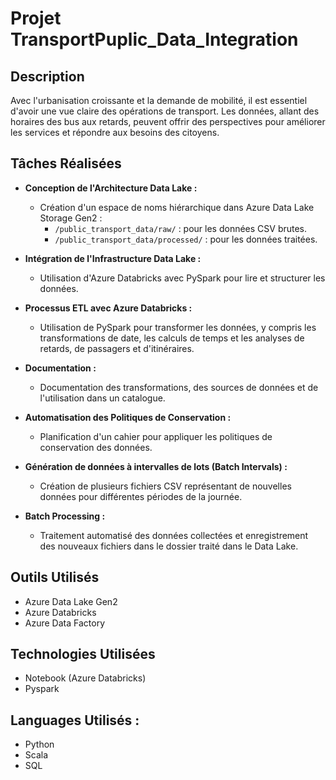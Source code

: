 # Projet TransportPuplic_Data_Integration

## Description
Avec l'urbanisation croissante et la demande de mobilité, il est essentiel d'avoir une vue claire des opérations de transport. Les données, allant des horaires des bus aux retards, peuvent offrir des perspectives pour améliorer les services et répondre aux besoins des citoyens.

## Tâches Réalisées
- **Conception de l'Architecture Data Lake :**
  - Création d'un espace de noms hiérarchique dans Azure Data Lake Storage Gen2 :
    - `/public_transport_data/raw/` : pour les données CSV brutes.
    - `/public_transport_data/processed/` : pour les données traitées.

- **Intégration de l'Infrastructure Data Lake :**
  - Utilisation d'Azure Databricks avec PySpark pour lire et structurer les données.

- **Processus ETL avec Azure Databricks :**
  - Utilisation de PySpark pour transformer les données, y compris les transformations de date, les calculs de temps et les analyses de retards, de passagers et d'itinéraires.

- **Documentation :**
  - Documentation des transformations, des sources de données et de l'utilisation dans un catalogue.

- **Automatisation des Politiques de Conservation :**
  - Planification d'un cahier pour appliquer les politiques de conservation des données.

- **Génération de données à intervalles de lots (Batch Intervals) :**
  - Création de plusieurs fichiers CSV représentant de nouvelles données pour différentes périodes de la journée.

- **Batch Processing :**
  - Traitement automatisé des données collectées et enregistrement des nouveaux fichiers dans le dossier traité dans le Data Lake.

## Outils Utilisés
- Azure Data Lake Gen2
- Azure Databricks
- Azure Data Factory

## Technologies Utilisées 
 - Notebook (Azure Databricks)
 - Pyspark

## Languages Utilisés :
 - Python
 - Scala
 - SQL
